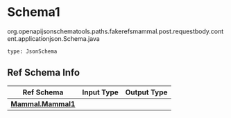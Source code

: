 # Schema1
org.openapijsonschematools.paths.fakerefsmammal.post.requestbody.content.applicationjson.Schema.java
```
type: JsonSchema
```

## Ref Schema Info
Ref Schema | Input Type | Output Type
---------- | ---------- | -----------
[**Mammal.Mammal1**](../../../../../../components/schemas/Mammal.md) |  | 
